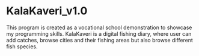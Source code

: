 # KalaKaveri_v1.0
This program is created as a vocational school demonstration to showcase my programming skills. KalaKaveri is a digital fishing diary, where user can add catches, browse cities and their fishing areas but also browse different fish species.
